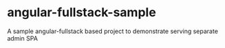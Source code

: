 # angular-fullstack-sample
A sample angular-fullstack based project to demonstrate serving separate admin SPA
